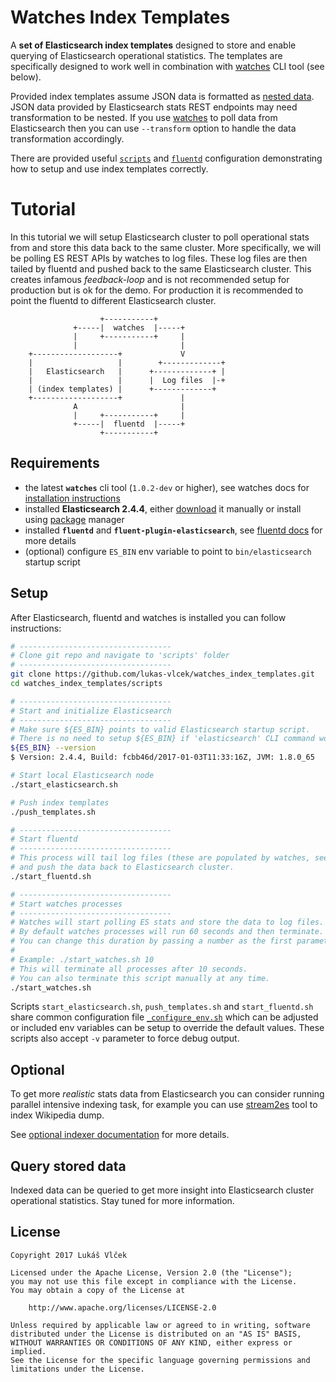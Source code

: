 # Watches Index Templates

A **set of Elasticsearch index templates** designed to store and enable querying of Elasticsearch operational statistics.
The templates are specifically designed to work well in combination with [watches](https://github.com/ViaQ/watches-cli)
CLI tool (see below).

Provided index templates assume JSON data is formatted as
[nested data](https://www.elastic.co/guide/en/elasticsearch/reference/master/nested.html).
JSON data provided by Elasticsearch stats REST endpoints may need transformation to be nested.
If you use [watches](https://github.com/ViaQ/watches-cli) to poll data from Elasticsearch then you can use
`--transform` option to handle the data transformation accordingly.

There are provided useful [`scripts`](scripts) and [`fluentd`](fluentd) configuration demonstrating how to setup
and use index templates correctly.

# Tutorial

In this tutorial we will setup Elasticsearch cluster to poll operational stats from and store this data back to the
same cluster. More specifically, we will be polling ES REST APIs by watches to log files. These log files are then
tailed by fluentd and pushed back to the same Elasticsearch cluster. This creates infamous _feedback-loop_ and is not
recommended setup for production but is ok for the demo. For production it is recommended to point the fluentd to
different Elasticsearch cluster.

````
                    +-----------+
              +-----|  watches  |-----+
              |     +-----------+     |
              |                       |
    +-------------------+             V
    |                   |        +-------------+
    |   Elasticsearch   |      +-------------+ |
    |                   |      |  Log files  |-+
    | (index templates) |      +-------------+
    +-------------------+             |
              A                       |
              |     +-----------+     |      
              +-----|  fluentd  |-----+
                    +-----------+
````

## Requirements

- the latest **`watches`** cli tool (`1.0.2-dev` or higher), see watches docs for [installation instructions](https://github.com/ViaQ/watches-cli#install)
- installed **Elasticsearch 2.4.4**, either [download](https://www.elastic.co/downloads/past-releases/elasticsearch-2-4-4) it manually or install using [package](https://www.elastic.co/guide/en/elasticsearch/reference/2.4/setup-repositories.html) manager 
- installed **`fluentd`** and **`fluent-plugin-elasticsearch`**, see [fluentd docs](http://docs.fluentd.org/v0.12/articles/recipe-json-to-elasticsearch) for more details
- (optional) configure `ES_BIN` env variable to point to `bin/elasticsearch` startup script 

## Setup

After Elasticsearch, fluentd and watches is installed you can follow instructions:

````bash
# ----------------------------------
# Clone git repo and navigate to 'scripts' folder
# ----------------------------------
git clone https://github.com/lukas-vlcek/watches_index_templates.git
cd watches_index_templates/scripts

# ----------------------------------
# Start and initialize Elasticsearch
# ----------------------------------
# Make sure ${ES_BIN} points to valid Elasticsearch startup script.
# There is no need to setup ${ES_BIN} if 'elasticsearch' CLI command works OOB.
${ES_BIN} --version
$ Version: 2.4.4, Build: fcbb46d/2017-01-03T11:33:16Z, JVM: 1.8.0_65

# Start local Elasticsearch node
./start_elasticsearch.sh

# Push index templates
./push_templates.sh

# ----------------------------------
# Start fluentd
# ----------------------------------
# This process will tail log files (these are populated by watches, see below)
# and push the data back to Elasticsearch cluster.
./start_fluentd.sh

# ----------------------------------
# Start watches processes
# ----------------------------------
# Watches will start polling ES stats and store the data to log files.
# By default watches processes will run 60 seconds and then terminate.
# You can change this duration by passing a number as the first parameter to this script.
#
# Example: ./start_watches.sh 10
# This will terminate all processes after 10 seconds.
# You can also terminate this script manually at any time.
./start_watches.sh
````

Scripts `start_elasticsearch.sh`, `push_templates.sh` and `start_fluentd.sh` share common configuration file
[`_configure_env.sh`](scripts/_configure_env.sh)
 which can be adjusted or included env variables can be setup to override the default values. These scripts also
 accept `-v` parameter to force debug output.

## Optional

To get more _realistic_ stats data from Elasticsearch you can consider running parallel intensive indexing task,
  for example you can use [stream2es](https://github.com/elastic/stream2es.git) tool to index Wikipedia dump.
  
See [optional indexer documentation](scripts/optional_indexer/README.md) for more details.

## Query stored data
 
Indexed data can be queried to get more insight into Elasticsearch cluster operational statistics.
Stay tuned for more information.

## License

````
Copyright 2017 Lukáš Vlček

Licensed under the Apache License, Version 2.0 (the "License");
you may not use this file except in compliance with the License.
You may obtain a copy of the License at

    http://www.apache.org/licenses/LICENSE-2.0

Unless required by applicable law or agreed to in writing, software
distributed under the License is distributed on an "AS IS" BASIS,
WITHOUT WARRANTIES OR CONDITIONS OF ANY KIND, either express or implied.
See the License for the specific language governing permissions and
limitations under the License.
````